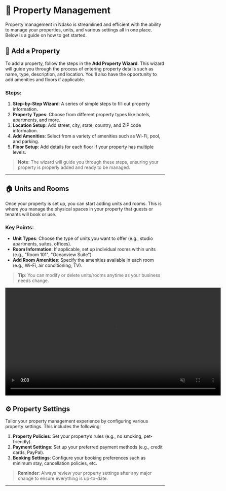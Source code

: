 # 🏡 Property Management

Property management in Ndako is streamlined and efficient with the ability to manage your properties, units, and various settings all in one place. Below is a guide on how to get started.

## 📑 Add a Property

To add a property, follow the steps in the **Add Property Wizard**. This wizard will guide you through the process of entering property details such as name, type, description, and location. You'll also have the opportunity to add amenities and floors if applicable.

### Steps:
1. **Step-by-Step Wizard**: A series of simple steps to fill out property information.
2. **Property Types**: Choose from different property types like hotels, apartments, and more.
3. **Location Setup**: Add street, city, state, country, and ZIP code information.
4. **Add Amenities**: Select from a variety of amenities such as Wi-Fi, pool, and parking.
5. **Floor Setup**: Add details for each floor if your property has multiple levels.

> **Note**: The wizard will guide you through these steps, ensuring your property is properly added and ready to be managed.

---

## 🏠 Units and Rooms

Once your property is set up, you can start adding units and rooms. This is where you manage the physical spaces in your property that guests or tenants will book or use.

### Key Points:
- **Unit Types**: Choose the type of units you want to offer (e.g., studio apartments, suites, offices).
- **Room Information**: If applicable, set up individual rooms within units (e.g., "Room 101", "Oceanview Suite").
- **Add Room Amenities**: Specify the amenities available in each room (e.g., Wi-Fi, air conditioning, TV).

> **Tip**: You can modify or delete units/rooms anytime as your business needs change.

<video src="/screenshots/videos/ndako-add-property.mp4" autoplay loop muted height="340"></video>

## ⚙️ Property Settings

Tailor your property management experience by configuring various property settings. This includes the following:

1. **Property Policies**: Set your property’s rules (e.g., no smoking, pet-friendly).
2. **Payment Settings**: Set up your preferred payment methods (e.g., credit cards, PayPal).
3. **Booking Settings**: Configure your booking preferences such as minimum stay, cancellation policies, etc.

> **Reminder**: Always review your property settings after any major change to ensure everything is up-to-date.

---

